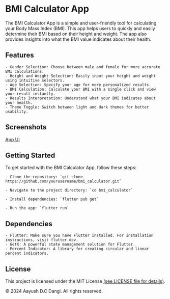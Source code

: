 # BMI Calculator App

The BMI Calculator App is a simple and user-friendly tool for calculating your Body Mass Index (BMI). This app helps users to quickly and easily determine their BMI based on their height and weight. The app also provides insights into what the BMI value indicates about their health.

## Features

    - Gender Selection: Choose between male and female for more accurate BMI calculations.
    - Height and Weight Selection: Easily input your height and weight using intuitive selectors.
    - Age Selection: Specify your age for more personalized results.
    - BMI Calculation: Calculate your BMI with a single click and view your result instantly.
    - Results Interpretation: Understand what your BMI indicates about your health.
    - Theme Toggle: Switch between light and dark themes for better usability.

## Screenshots

[App UI](screenshots/app_demo.jpg)

## Getting Started

To get started with the BMI Calculator App, follow these steps:

    - Clone the repository: `git clone https://github.com/yourusername/bmi_calculator.git`

    - Navigate to the project directory: `cd bmi_calculator`

    - Install dependencies: `flutter pub get`

    - Run the app: `flutter run`

## Dependencies

    - Flutter: Make sure you have Flutter installed. For installation instructions, visit flutter.dev.
    - GetX: A powerful state management solution for Flutter.
    - Percent Indicator: A library for creating circular and linear percent indicators.

## License

This project is licensed under the MIT License [(see LICENSE file for details)](LICENSE).

© 2024 Aayush D.C Dangi. All rights reserved.
